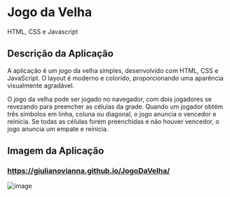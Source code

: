 # Jogo da Velha
HTML, CSS e Javascript

## Descrição da Aplicação

A aplicação é um jogo da velha simples, desenvolvido com HTML, CSS e JavaScript. O layout é moderno e colorido, proporcionando uma aparência visualmente agradável. 

O jogo da velha pode ser jogado no navegador, com dois jogadores se revezando para preencher as células da grade. Quando um jogador obtém três símbolos em linha, coluna ou diagonal, o jogo anuncia o vencedor e reinicia. Se todas as células forem preenchidas e não houver vencedor, o jogo anuncia um empate e reinicia.

## Imagem da Aplicação 
### https://giulianovianna.github.io/JogoDaVelha/

![image](https://user-images.githubusercontent.com/101942554/226778620-0e34375c-cb75-40da-9e9f-881435a2b245.png)

